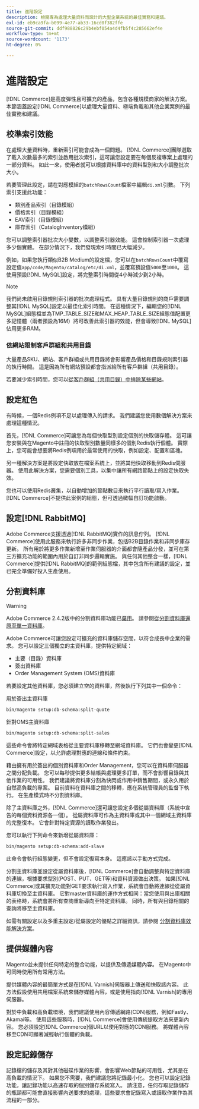 ```yaml
---
title: 進階設定
description: 檢閱專為處理大量資料而設計的大型企業系統的最佳實務和建議。
exl-id: eb9ca9fa-b099-4e77-ab33-16cd0f382ffe
source-git-commit: ddf988826c29b4ebf054a4d4fb5f4c285662ef4e
workflow-type: tm+mt
source-wordcount: '1173'
ht-degree: 0%

---
```


# 進階設定

[!DNL Commerce]是高度彈性且可擴充的產品，包含各種規模商家的解決方案。 本節涵蓋設定[!DNL Commerce]以處理大量資料、極端負載和其他企業案例的最佳實務和建議。

## 校準索引效能

在處理大量資料時，重新索引可能會成為一個問題。 [!DNL Commerce]團隊選取了載入次數最多的索引並啟用批次索引，這可讓您設定要在每個反複專案上處理的一部分資料。 如此一來，使用者就可以根據資料庫中的資料型別和大小調整批次大小。

若要管理此設定，請在對應模組的`batchRowsCount`檔案中編輯`di.xml`引數。 下列索引支援此功能：

* 類別產品索引（目錄模組）
* 價格索引（目錄模組）
* EAV索引（目錄模組）
* 庫存索引（CatalogInventory模組）

您可以調整索引器批次大小變數，以調整索引器效能。 這會控制索引器一次處理多少個實體。 在部分情況下，我們發現索引時間已大幅減少。

例如，如果您執行類似B2B Medium的設定檔，您可以在`batchRowsCount`中覆寫設定值`app/code/Magento/catalog/etc/di.xml`，並覆寫預設值`5000`至`1000`。 這使用預設[!DNL MySQL]設定，將完整索引時間從4小時減少到2小時。

>[!NOTE]
>
>我們尚未啟用目錄規則索引器的批次處理程式。 具有大量目錄規則的商戶需要調整其[!DNL MySQL]設定以最佳化索引時間。 在這種情況下，編輯您的[!DNL MySQL]組態檔並為TMP_TABLE_SIZE和MAX_HEAP_TABLE_SIZE組態值配置更多記憶體（兩者預設為16M）將可改善此索引器的效能，但會導致[!DNL MySQL]佔用更多RAM。

### 依網站限制客戶群組和共用目錄

大量產品SKU、網站、客戶群組或共用目錄將會影響產品價格和目錄規則索引器的執行時間。 這是因為所有網站預設都會指派給所有客戶群組（共用目錄）。

若要減少索引時間，您可以[從客戶群組（共用目錄）中排除某些網站](https://developer.adobe.com/commerce/php/development/components/indexing/optimization/#customer-group-limitations-by-websites)。

## 設定紅色

有時候，一個Redis例項不足以處理傳入的請求。 我們建議您使用數個解決方案來處理這種情況。

首先，[!DNL Commerce]可讓您為每個快取型別設定個別的快取儲存體。 這可讓您安裝與在Magento中註冊的快取型別數量同樣多的個別Redis執行個體。 實際上，您可能會想要將Redis例項用於最常使用的快取，例如設定、配置和區塊。

另一種解決方案是將設定快取放在檔案系統上，並將其他快取移動到Redis伺服器。 使用此解決方案，您需要個別工具，以集中讓所有網路節點上的設定快取失效。

您也可以使用Redis叢集，以自動增加的節點數目來執行平行讀取/寫入作業。 [!DNL Commerce]不提供此案例的組態，但可透過微幅自訂功能啟動。

## 設定[!DNL RabbitMQ]

Adobe Commerce支援透過[!DNL RabbitMQ]實作的訊息佇列。 [!DNL Commerce]使用此服務來執行許多非同步作業，包括B2B目錄作業和非同步庫存更新。 所有用於將更多作業新增至作業伺服器的介面都會隨產品分發，並可在第三方擴充功能的範圍內用於自訂非同步邏輯實施。 與任何其他整合一樣，[!DNL Commerce]提供[!DNL RabbitMQ]的範例組態檔，其中包含所有建議的設定，並已完全準備好投入生產使用。

## 分割資料庫

>[!WARNING]
>
>Adobe Commerce 2.4.2版中的分割資料庫功能已[棄用](https://community.magento.com/t5/Magento-DevBlog/Deprecation-of-Split-Database-in-Magento-Commerce/ba-p/465187)。 請參閱[從分割資料庫還原至單一資料庫](../configuration/storage/revert-split-database.md)。

Adobe Commerce可讓您設定可擴充的資料庫儲存空間，以符合成長中企業的需求。 您可以設定三個獨立的主資料庫，提供特定網域：

* 主要（目錄）資料庫
* 簽出資料庫
* Order Management System (OMS)資料庫

若要設定其他資料庫，您必須建立空的資料庫，然後執行下列其中一個命令：

用於簽出主資料庫

```bash
bin/magento setup:db-schema:split-quote
```

針對OMS主資料庫

```bash
bin/magento setup:db-schema:split-sales
```

這些命令會將特定網域表格從主要資料庫移轉至網域資料庫。 它們也會變更[!DNL Commerce]設定，以允許處理對應的連線和條件約束。

藉由擁有用於簽出的個別資料庫和Order Management，您可以在資料庫伺服器之間分配負載。 您可以每秒提供更多結帳與處理更多訂單，而不會影響目錄與其他作業的可用性。 我們建議將資料庫分割為快閃或作用中銷售期間，或永久用於自然高負載的專案。 目前資料在資料庫之間的移轉，應在系統管理員的監督下執行。  在生產模式時不分割資料庫。

除了主資料庫之外，[!DNL Commerce]還可讓您設定多個從屬資料庫（系統中宣告的每個資料資源各一個）。 從屬資料庫可作為主資料庫或其中一個網域主資料庫的完整復本。 它會針對特定資源的讀取作業發出。

您可以執行下列命令來新增從屬資料庫：

```bash
bin/magento setup:db-schema:add-slave
```

此命令會執行組態變更，但不會設定復寫本身。 這應該以手動方式完成。

分割主資料庫並設定從屬資料庫後，[!DNL Commerce]會自動調整與特定資料庫的連線，根據要求型別(POST、PUT、GET等)和資料資源做出決策。 如果[!DNL Commerce]或其擴充功能對GET要求執行寫入作業，系統會自動將連線從從屬資料庫切換至主資料庫。 它對master資料庫的運作方式相同：當您使用與出庫相關的表格時，系統會將所有查詢重新導向至特定資料庫。 同時，所有與目錄相關的查詢將移至主資料庫。

如需有關設定以及多重主設定/從屬設定的優點之詳細資訊，請參閱
[分割資料庫效能解決方案](../configuration/storage/multi-master.md)。

## 提供媒體內容

Magento並未提供任何特定的整合功能，以提供及傳遞媒體內容。 在Magento中可同時使用所有常用方法。

提供媒體內容的最簡單方式是在[!DNL Varnish]伺服器上傳送和快取該內容。 此方法假設使用共用檔案系統來儲存媒體內容，或是使用指向[!DNL Varnish]的專用伺服器。

對於中負載和高負載環境，我們建議使用內容傳遞網路(CDN)服務，例如Fastly、Akamai等。 使用這些服務時，[!DNL Commerce]會使用傳統提取方法來更新內容。 您必須設定[!DNL Commerce]個URL以使用對應的CDN服務。 將媒體內容移至CDN可顯著減輕執行個體的負載。

## 設定記錄儲存

記錄檔的儲存及其對其他磁碟作業的影響，會影響Web節點的可用性，尤其是在高負載的情況下。 如果您不需要，我們建議您將記錄最小化。 您也可以設定記錄功能，讓記錄功能以高速存取的個別儲存系統寫入。 請注意，任何存取記錄儲存的瓶頸都可能會直接影響內送要求的處理，這些要求會記錄寫入或讀取作業作為其流程的一部分。
